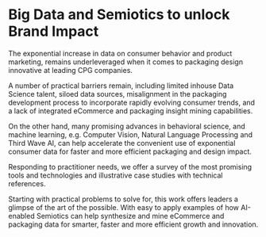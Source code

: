 # Big Data and Semiotics to unlock Brand Impact

The exponential increase in data on consumer behavior and product marketing, remains underleveraged when it comes to packaging design innovative at leading CPG companies.

A number of practical barriers remain, including limited inhouse Data Science talent, siloed data sources, misalignment in the packaging development process to incorporate rapidly evolving consumer trends, and a lack of integrated eCommerce and packaging insight mining capabilities.

On the other hand, many promising advances in behavioral science, and machine learning, e.g. Computer Vision, Natural Language Processing and Third Wave AI, can help accelerate the convenient use of exponential consumer data for faster and more efficient packaging and design impact.

Responding to practitioner needs, we offer a survey of the most promising tools and technologies and illustrative case studies with technical references.

Starting with practical problems to solve for, this work offers leaders a glimpse of the art of the possible. With easy to apply examples of how AI-enabled Semiotics can help synthesize and mine eCommerce and packaging data for smarter, faster and more efficient growth and innovation.

